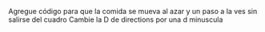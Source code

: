 Agregue código para que la comida se mueva al azar y un paso a la ves sin salirse del cuadro
Cambie la D de directions por una d minuscula
